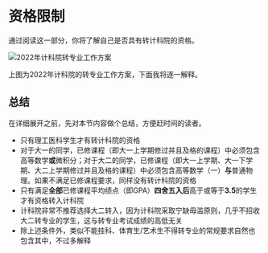 # 资格限制

通过阅读这一部分，你将了解自己是否具有转计科院的资格。

![2022年计科院转专业工作方案](https://pic4.zhimg.com/80/v2-948640ad4cd4542340c5cfcb616041a3_720w.jpg)

上图为2022年计科院的转专业工作方案，下面我将逐一解释。

## 总结

在详细展开之前，先对本节内容做个总结，方便赶时间的读者。

- 只有理工医科学生才有转计科院的资格
- 对于大一的同学，已修课程（即大一上学期修过并且及格的课程）中必须包含高等数学**或**微积分；对于大二的同学，已修课程（即大一上学期、大一下学期、大二上学期修过并且及格的课程）中必须包含高等数学（一）**与**普通物理。如果不满足已修课程要求，同样没有转计科院的资格
- 只有满足**全部**已修课程平均绩点（即GPA）**四舍五入后**高于或等于**3.5**的学生才有资格转入计科院
- 计科院非常不推荐选择大二转入，因为计科院采取宁缺毋滥原则，几乎不招收大二转专业的学生，这与转专业考试成绩的高低无关
- 除上述条件外，类似不能挂科、体育生/艺术生不得转专业的常规要求自然也包含其中，不过多解释
